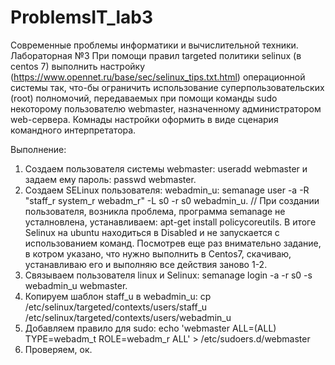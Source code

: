 # ProblemsIT_lab3
Современные проблемы информатики и вычислительной техники. Лабораторная №3
При помощи правил targeted политики selinux (в centos 7) выполнить настройку (https://www.opennet.ru/base/sec/selinux_tips.txt.html)
операционной системы так, что-бы  ограничить использование суперпользовательских (root) полномочий,
передаваемых при помощи команды sudo некоторому пользователю webmaster, назначенному администратором web-сервера.
Комнады настройки оформить в виде сценария командного интерпретатора.

Выполнение:
 1. Создаем пользователя системы webmaster: useradd webmaster и задаем ему пароль: passwd webmaster.
 2. Cоздаем SELinux пользователя: webadmin_u: semanage user -a -R "staff_r system_r webadm_r" -L s0 -r s0 webadmin_u.
	// При создании пользователя, возникла проблема, программа semanage не усталновлена, устанавливаем: apt-get install policycoreutils. В итоге Selinux на ubuntu находиться в Disabled и не запускается с использованием команд. Посмотрев еще раз внимательно задание, в котром указано, что нужно выполнить в Centos7, скачиваю, устанавливаю его и выполняю все действия заново 1-2.
 3. Связываем пользователя linux и Selinux: semanage login -a -r s0 -s webadmin_u webmaster.
 4. Копируем шаблон staff_u в webadmin_u: cp /etc/selinux/targeted/contexts/users/staff_u /etc/selinux/targeted/contexts/users/webadmin_u
 5. Добавляем правило для sudo: echo 'webmaster ALL=(ALL) TYPE=webadm_t ROLE=webadm_r ALL' > /etc/sudoers.d/webmaster
 6. Проверяем, ок.

 
